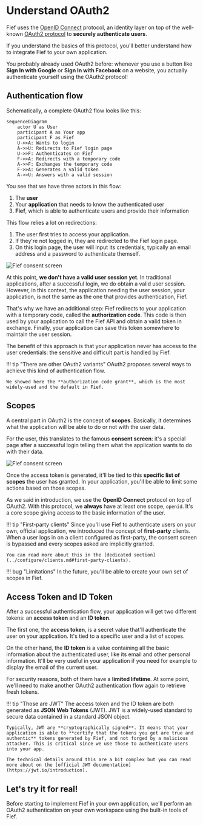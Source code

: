 # Understand OAuth2

Fief uses the [OpenID Connect](https://openid.net/connect/) protocol, an identity layer on top of the well-known [OAuth2 protocol](https://oauth.net/2/) to **securely authenticate users**.

If you understand the basics of this protocol, you'll better understand how to integrate Fief to your own application.

You probably already used OAuth2 before: whenever you use a button like **Sign In with Google** or **Sign In with Facebook** on a website, you actually authenticate yourself using the OAuth2 protocol!

## Authentication flow

Schematically, a complete OAuth2 flow looks like this:

```mermaid
sequenceDiagram
    actor U as User
    participant A as Your app
    participant F as Fief
    U->>A: Wants to login
    A->>U: Redirects to Fief login page
    U->>F: Authenticates on Fief
    F->>A: Redirects with a temporary code
    A->>F: Exchanges the temporary code
    F->>A: Generates a valid token
    A->>U: Answers with a valid session
```

You see that we have three actors in this flow:

1. The **user**
2. Your **application** that needs to know the authenticated user
3. **Fief**, which is able to authenticate users and provide their information

This flow relies a lot on redirections:

1. The user first tries to access your application.
2. If they're not logged in, they are redirected to the Fief login page.
3. On this login page, the user will input its credentials, typically an email address and a password to authenticate themself.

![Fief consent screen](/assets/images/fief-login.png)

At this point, **we don't have a valid user session yet**. In traditional applications, after a successful login, we do obtain a valid user session. However, in this context, the application needing the user session, your application, is not the same as the one that provides authentication, Fief.

That's why we have an additional step: Fief redirects to your application with a temporary code, called the **authorization code**. This code is then used by your application to call the Fief API and obtain a valid token in exchange. Finally, your application can save this token somewhere to maintain the user session.

The benefit of this approach is that your application never has access to the user credentials: the sensitive and difficult part is handled by Fief.

!!! tip "There are other OAuth2 variants"
    OAuth2 proposes several ways to achieve this kind of authentication flow.

    We showed here the **authorization code grant**, which is the most widely-used and the default in Fief.

## Scopes

A central part in OAuth2 is the concept of **scopes**. Basically, it determines what the application will be able to do or not with the user data.

For the user, this translates to the famous **consent screen**: it's a special page after a successful login telling them what the application wants to do with their data.

![Fief consent screen](/assets/images/fief-consent-screen.png)

Once the access token is generated, it'll be tied to this **specific list of scopes** the user has granted. In your application, you'll be able to limit some actions based on those scopes.

As we said in introduction, we use the **OpenID Connect** protocol on top of OAuth2. With this protocol, we **always** have at least one scope, `openid`. It's a core scope giving access to the basic information of the user.

!!! tip "First-party clients"
    Since you'll use Fief to authenticate users on your own, official application, we introduced the concept of **first-party** clients. When a user logs in on a client configured as first-party, the consent screen is bypassed and every scopes asked are implicitly granted.

    You can read more about this in the [dedicated section](../configure/clients.md#first-party-clients).

!!! bug "Limitations"
    In the future, you'll be able to create your own set of scopes in Fief.

## Access Token and ID Token

After a successful authentication flow, your application will get two different tokens: an **access token** and an **ID token**.

The first one, the **access token**, is a secret value that'll authenticate the user on your application. It's tied to a specific user and a list of scopes.

On the other hand, the **ID token** is a value containing all the basic information about the authenticated user, like its email and other personal information. It'll be very useful in your application if you need for example to display the email of the current user.

For security reasons, both of them have a **limited lifetime**. At some point, we'll need to make another OAuth2 authentication flow again to retrieve fresh tokens.

!!! tip "Those are JWT"
    The access token and the ID token are both generated as **JSON Web Tokens** (JWT). JWT is a widely-used standard to secure data contained in a standard JSON object.

    Typically, JWT are **cryptographically signed**. It means that your application is able to **certify that the tokens you get are true and authentic** tokens generated by Fief, and not forged by a malicious attacker. This is critical since we use those to authenticate users into your app.

    The technical details around this are a bit complex but you can read more about on the [official JWT documentation](https://jwt.io/introduction).

## Let's try it for real!

Before starting to implement Fief in your own application, we'll perform an OAuth2 authentication on your own workspace using the built-in tools of Fief.
